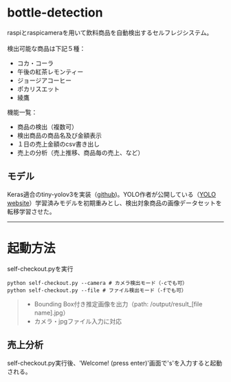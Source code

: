 # bottle-detection
raspiとraspicameraを用いて飲料商品を自動検出するセルフレジシステム。<br>
<br>
検出可能な商品は下記５種：

- コカ・コーラ
- 午後の紅茶レモンティー
- ジョージアコーヒー
- ポカリスエット
- 綾鷹


機能一覧：

- 商品の検出（複数可）
- 検出商品の商品名及び金額表示
- １日の売上金額のcsv書き出し
- 売上の分析（売上推移、商品毎の売上、など）

## モデル
Keras適合のtiny-yolov3を実装（[github](https://github.com/qqwweee/keras-yolo3.git))。YOLO作者が公開している（[YOLO website](http://pjreddie.com/darknet/yolo/)）学習済みモデルを初期重みとし、検出対象商品の画像データセットを転移学習させた。

---
# 起動方法
self-checkout.pyを実行
```
python self-checkout.py --camera # カメラ検出モード（-cでも可）
python self-checkout.py --file # ファイル検出モード（-fでも可）
```
>- Bounding Box付き推定画像を出力（path: /output/result_[file name].jpg）
>- カメラ・jpgファイル入力に対応

## 売上分析
self-checkout.py実行後、'Welcome! (press enter)'画面で's'を入力すると起動される。
